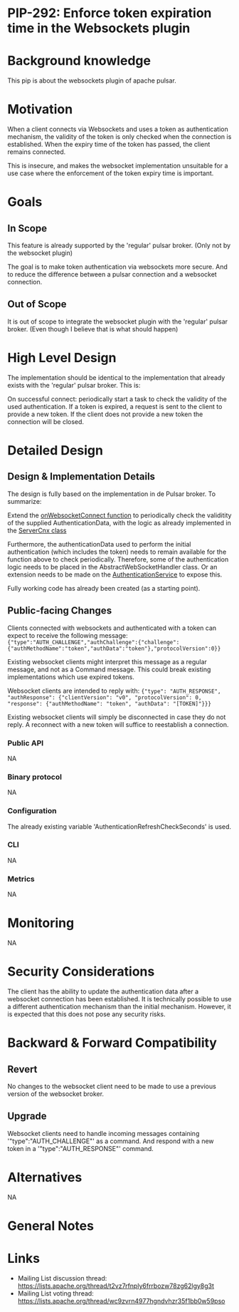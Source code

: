 # PIP-292: Enforce token expiration time in the Websockets plugin

# Background knowledge

This pip is about the websockets plugin of apache pulsar.


# Motivation

When a client connects via Websockets and uses a token as authentication mechanism, the validity of the token is only checked when the connection is established. When the expiry time of the token has passed, the client remains connected.

This is insecure, and makes the websocket implementation unsuitable for a use case where the enforcement of the token expiry time is important.


# Goals

## In Scope
This feature is already supported by the 'regular' pulsar broker. (Only not by the websocket plugin)

The goal is to make token authentication via websockets more secure. And to reduce the difference between a pulsar connection and a websocket connection.

## Out of Scope
It is out of scope to integrate the websocket plugin with the 'regular' pulsar broker. (Even though I believe that is what should happen)


# High Level Design
The implementation should be identical to the implementation that already exists with the 'regular' pulsar broker. This is:

On successful connect: periodically start a task to check the validity of the used authentication.
If a token is expired, a request is sent to the client to provide a new token. If the client does not provide a new token the connection will be closed.

# Detailed Design

## Design & Implementation Details

The design is fully based on the implementation in de Pulsar broker. To summarize:

Extend the [onWebsocketConnect function](https://github.com/apache/pulsar/blob/2ab184e49a036a1dd10dc537bef4ab034a5ad5e0/pulsar-websocket/src/main/java/org/apache/pulsar/websocket/AbstractWebSocketHandler.java#L192) to periodically check the validitity of the supplied AuthenticationData, with the logic as already implemented in the [ServerCnx class](https://github.com/apache/pulsar/blob/2ab184e49a036a1dd10dc537bef4ab034a5ad5e0/pulsar-broker/src/main/java/org/apache/pulsar/broker/service/ServerCnx.java#L886)

Furthermore, the authenticationData used to perform the initial authentication (which includes the token) needs to remain available for the function above to check periodically.
Therefore, some of the authentication logic needs to be placed in the AbstractWebSocketHandler class. Or an extension needs to be made on the [AuthenticationService](https://github.com/apache/pulsar/blob/master/pulsar-broker-common/src/main/java/org/apache/pulsar/broker/authentication/AuthenticationService.java) to expose this.


Fully working code has already been created (as a starting point).


## Public-facing Changes

Clients connected with websockets and authenticated with a token can expect to receive the following message:
```{"type":"AUTH_CHALLENGE","authChallenge":{"challenge":{"authMethodName":"token","authData":"token"},"protocolVersion":0}}```

Existing websocket clients might interpret this message as a regular message, and not as a Command message. This could break existing implementations which use expired tokens.

Websocket clients are intended to reply with:
```{"type": "AUTH_RESPONSE", "authResponse": {"clientVersion": "v0", "protocolVersion": 0, "response": {"authMethodName": "token", "authData": "[TOKEN]"}}}```

Existing websocket clients will simply be disconnected in case they do not reply. A reconnect with a new token will suffice to reestablish a connection.


### Public API
NA

### Binary protocol
NA

### Configuration
The already existing variable 'AuthenticationRefreshCheckSeconds' is used.

### CLI
NA

### Metrics
NA


# Monitoring
NA

# Security Considerations
The client has the ability to update the authentication data after a websocket connection has been established. It is technically possible to use a different authentication mechanism than the initial mechanism. However, it is expected that this does not pose any security risks.



# Backward & Forward Compatibility

## Revert
No changes to the websocket client need to be made to use a previous version of the websocket broker.

## Upgrade
Websocket clients need to handle incoming messages containing '"type":"AUTH_CHALLENGE"' as a command. And respond with a new token in a '"type":"AUTH_RESPONSE"' command.


# Alternatives
NA

# General Notes

# Links

* Mailing List discussion thread: https://lists.apache.org/thread/t2vz7rfnply6frrbozw78zg62lgy8g3t
* Mailing List voting thread: https://lists.apache.org/thread/wc9zvrn4977hgndvhzr35f1bb0w59pso
